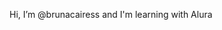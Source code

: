  Hi, I’m @brunacairess and I'm learning with Alura


<!---
brunacairess/brunacairess is a ✨ special ✨ repository because its `README.md` (this file) appears on your GitHub profile.
You can click the Preview link to take a look at your changes.
--->
